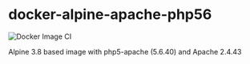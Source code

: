 # docker-alpine-apache-php56

![Docker Image CI](https://github.com/sjinks/docker-alpine-apache-php56/workflows/Docker%20Image%20CI/badge.svg)

Alpine 3.8 based image with php5-apache (5.6.40) and Apache 2.4.43
